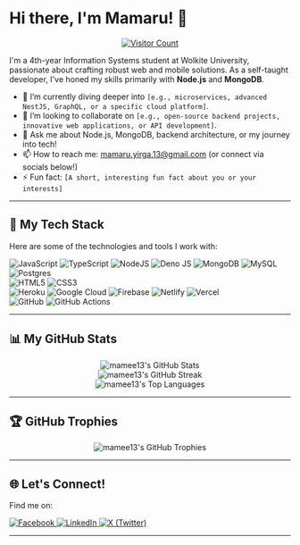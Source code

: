 # Hi there, I'm Mamaru! 👋

<p align="center">
  <a href="https://github.com/mamee13">
    <img src="https://visitcount.itsvg.in/api?id=mamee13&icon=0&color=0" alt="Visitor Count"/>
  </a>
</p>

I'm a 4th-year Information Systems student at Wolkite University, passionate about crafting robust web and mobile solutions. As a self-taught developer, I've honed my skills primarily with **Node.js** and **MongoDB**.

*   🌱 I’m currently diving deeper into `[e.g., microservices, advanced NestJS, GraphQL, or a specific cloud platform]`.
*   👯 I’m looking to collaborate on `[e.g., open-source backend projects, innovative web applications, or API development]`.
*   💬 Ask me about Node.js, MongoDB, backend architecture, or my journey into tech!
*   📫 How to reach me: [mamaru.yirga.13@gmail.com](mailto:mamaru.yirga.13@gmail.com) (or connect via socials below!)
*   ⚡ Fun fact: `[A short, interesting fun fact about you or your interests]`

---

## 🚀 My Tech Stack

Here are some of the technologies and tools I work with:

<p align="left">
  <img src="https://img.shields.io/badge/javascript-%23323330.svg?style=for-the-badge&logo=javascript&logoColor=%23F7DF1E" alt="JavaScript"/>
  <img src="https://img.shields.io/badge/typescript-%23007ACC.svg?style=for-the-badge&logo=typescript&logoColor=white" alt="TypeScript"/>
  <img src="https://img.shields.io/badge/node.js-6DA55F?style=for-the-badge&logo=node.js&logoColor=white" alt="NodeJS"/>
  <img src="https://img.shields.io/badge/deno%20js-000000?style=for-the-badge&logo=deno&logoColor=white" alt="Deno JS"/>
  <img src="https://img.shields.io/badge/MongoDB-%234ea94b.svg?style=for-the-badge&logo=mongodb&logoColor=white" alt="MongoDB"/>
  <img src="https://img.shields.io/badge/mysql-4479A1.svg?style=for-the-badge&logo=mysql&logoColor=white" alt="MySQL"/>
  <img src="https://img.shields.io/badge/postgres-%23316192.svg?style=for-the-badge&logo=postgresql&logoColor=white" alt="Postgres"/>
  <br/>
  <img src="https://img.shields.io/badge/html5-%23E34F26.svg?style=for-the-badge&logo=html5&logoColor=white" alt="HTML5"/>
  <img src="https://img.shields.io/badge/css3-%231572B6.svg?style=for-the-badge&logo=css3&logoColor=white" alt="CSS3"/>
  <br/>
  <img src="https://img.shields.io/badge/heroku-%23430098.svg?style=for-the-badge&logo=heroku&logoColor=white" alt="Heroku"/>
  <img src="https://img.shields.io/badge/GoogleCloud-%234285F4.svg?style=for-the-badge&logo=google-cloud&logoColor=white" alt="Google Cloud"/>
  <img src="https://img.shields.io/badge/firebase-%23039BE5.svg?style=for-the-badge&logo=firebase" alt="Firebase"/>
  <img src="https://img.shields.io/badge/netlify-%23000000.svg?style=for-the-badge&logo=netlify&logoColor=#00C7B7" alt="Netlify"/>
  <img src="https://img.shields.io/badge/vercel-%23000000.svg?style=for-the-badge&logo=vercel&logoColor=white" alt="Vercel"/>
  <br/>
  <img src="https://img.shields.io/badge/github-%23121011.svg?style=for-the-badge&logo=github&logoColor=white" alt="GitHub"/>
  <img src="https://img.shields.io/badge/github%20actions-%232671E5.svg?style=for-the-badge&logo=githubactions&logoColor=white" alt="GitHub Actions"/>
</p>

---

## 📊 My GitHub Stats

<p align="center">
  <img src="https://github-readme-stats.vercel.app/api?username=mamee13&theme=dark&hide_border=false&include_all_commits=true&count_private=true&show_icons=true" alt="mamee13's GitHub Stats"/>
  <br/>
  <img src="https://github-readme-streak-stats.herokuapp.com/?user=mamee13&theme=dark&hide_border=false" alt="mamee13's GitHub Streak"/>
  <br/>
  <img src="https://github-readme-stats.vercel.app/api/top-langs/?username=mamee13&theme=dark&hide_border=false&include_all_commits=true&count_private=true&layout=compact" alt="mamee13's Top Languages"/>
</p>

---

## 🏆 GitHub Trophies

<p align="center">
  <img src="https://github-profile-trophy.vercel.app/?username=mamee13&theme=radical&no-frame=false&no-bg=true&margin-w=4" alt="mamee13's GitHub Trophies"/>
</p>

---

## 🌐 Let's Connect!

Find me on:

<p align="left">
  <a href="https://facebook.com/mamaru yirga" target="_blank">
    <img src="https://img.shields.io/badge/Facebook-%231877F2.svg?style=for-the-badge&logo=Facebook&logoColor=white" alt="Facebook"/>
  </a>
  <a href="https://linkedin.com/in/mamee113" target="_blank">
    <img src="https://img.shields.io/badge/LinkedIn-%230077B5.svg?style=for-the-badge&logo=linkedin&logoColor=white" alt="LinkedIn"/>
  </a>
  <a href="https://x.com/mamee1313" target="_blank">
    <img src="https://img.shields.io/badge/X-black.svg?style=for-the-badge&logo=X&logoColor=white" alt="X (Twitter)"/>
  </a>
  <!-- Add other social links here if you have them, e.g., Portfolio, Blog -->
</p>

---
<!-- Proudly created with GPRM ( https://gprm.itsvg.in ) -->
<!-- I kept this comment if you want to keep attributing it, or you can remove it -->
